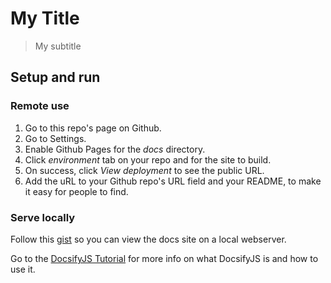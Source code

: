 # My Title
> My subtitle


## Setup and run

### Remote use

1. Go to this repo's page on Github.
2. Go to Settings.
3. Enable Github Pages for the _docs_ directory.
4. Click _environment_ tab on your repo and for the site to build.
5. On success, click _View deployment_ to see the public URL.
6. Add the uRL to your Github repo's URL field and your README, to make it easy for people to find.


### Serve locally

Follow this [gist](https://gist.github.com/MichaelCurrin/4c8060dcc9d8841f842eeebc7a1436d8) so you can view the docs site on a local webserver.

Go to the [DocsifyJS Tutorial](https://michaelcurrin.github.io/docsify-js-tutorial/#/?id=serve-a-docsify-site-locally) for more info on what DocsifyJS is and how to use it.
